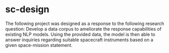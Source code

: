 # sc-design
The following project was designed as a response to the following research question:
Develop a data corpus to ameliorate the response capabilities of existing NLP models. Using the provided data, the model is then able to answer inquiries regarding suitable spacecraft instruments based on a given space-mission statement.
